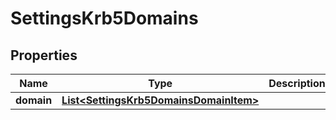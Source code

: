 
# SettingsKrb5Domains

## Properties
Name | Type | Description | Notes
------------ | ------------- | ------------- | -------------
**domain** | [**List&lt;SettingsKrb5DomainsDomainItem&gt;**](SettingsKrb5DomainsDomainItem.md) |  |  [optional]



